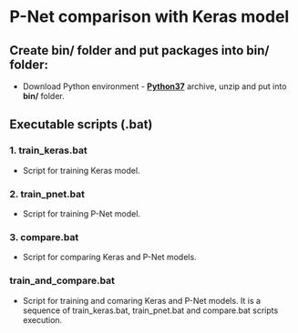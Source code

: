 # P-Net comparison with Keras model

## Create bin/ folder and put packages into bin/ folder:

- Download Python environment - **[Python37](https://hlaiman.com/bin/dmitriy/Python37.rar)** archive, unzip and put into **bin/** folder.

## Executable scripts (.bat)

### 1. train_keras.bat

- Script for training Keras model.

### 2. train_pnet.bat

- Script for training P-Net model.

### 3. compare.bat

- Script for comparing Keras and P-Net models.

### train_and_compare.bat

- Script for training and comaring Keras and P-Net models. It is a sequence of train_keras.bat, train_pnet.bat and compare.bat scripts execution.






